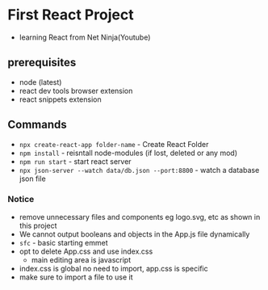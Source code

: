 # First React Project

- learning React from Net Ninja(Youtube)

## prerequisites

- node (latest)
- react dev tools browser extension
- react snippets extension

## Commands

- `npx create-react-app folder-name` - Create React Folder
- `npm install` - reisntall node-modules (if lost, deleted or any mod)
- `npm run start` - start react server
- `npx json-server --watch data/db.json --port:8800` - watch a database json file

### Notice

- remove unnecessary files and components eg logo.svg, etc as shown in this project
- We cannot output booleans and objects in the App.js file dynamically
- `sfc` - basic starting emmet
- opt to delete App.css and use index.css
  - main editing area is javascript
- index.css is global no need to import, app.css is specific
- make sure to import a file to use it
